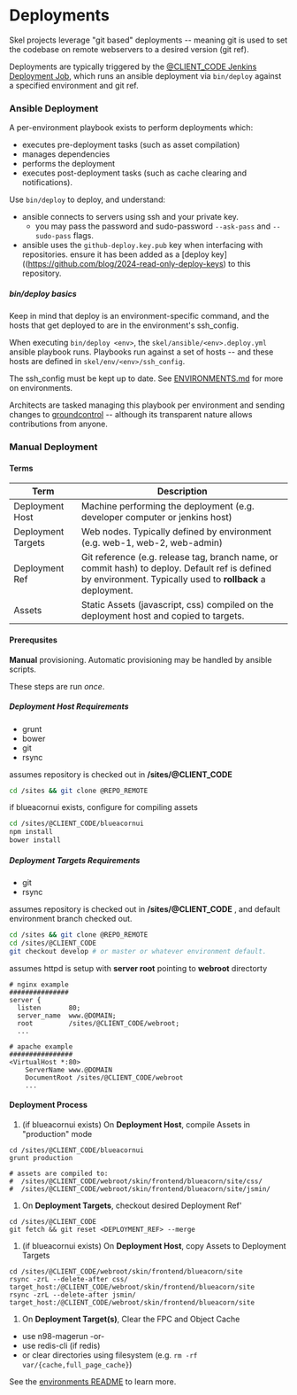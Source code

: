 Deployments
===========

Skel projects leverage "git based" deployments -- meaning git is used
to set the codebase on remote webservers to a desired version (git ref).

Deployments are typically triggered by the [@CLIENT_CODE Jenkins Deployment Job](http://jenkins.badevops.com/job/@CLIENT_CODE/), which runs an
ansible deployment via `bin/deploy` against a specified environment and git ref.


### Ansible Deployment

A per-environment playbook exists to perform deployments which:
  * executes pre-deployment tasks (such as asset compilation)
  * manages dependencies
  * performs the deployment
  * executes post-deployment tasks (such as cache clearing and notifications).


Use `bin/deploy` to deploy, and understand:

* ansible connects to servers using ssh and your private key.
  * you may pass the password and sudo-password `--ask-pass` and `--sudo-pass` flags.
* ansible uses the `github-deploy.key.pub` key when interfacing with repositories. ensure it
   has been added as a [deploy key]((https://github.com/blog/2024-read-only-deploy-keys) to this repository.

##### bin/deploy basics

Keep in mind that deploy is an environment-specific command, and the hosts that get deployed to are in the environment's
ssh_config. 

When executing `bin/deploy <env>`, the `skel/ansible/<env>.deploy.yml` ansible playbook runs. Playbooks run against
a set of hosts -- and these hosts are defined in `skel/env/<env>/ssh_config`. 

The ssh_config must be kept up to date. See [ENVIRONMENTS.md](ENVIRONMENTS.md) for more on environments.

Architects are tasked managing this playbook per environment and
sending changes to [groundcontrol](docs/SKEL.md#groundcontrol) -- although
its transparent nature allows contributions from anyone.



### Manual Deployment


#### Terms
Term | Description
---- | -----------
Deployment Host | Machine performing the deployment (e.g. developer computer or jenkins host)
Deployment Targets | Web nodes. Typically defined by environment (e.g. web-1, web-2, web-admin)
Deployment Ref | Git reference (e.g. release tag, branch name, or commit hash) to deploy. Default ref is defined by environment. Typically used to __rollback__ a deployment.
Assets | Static Assets (javascript, css) compiled on the deployment host and copied to targets.

#### Prerequsites

**Manual** provisioning. Automatic provisioning may be handled by ansible scripts.

These steps are run _once_.

##### Deployment Host Requirements
 * grunt
 * bower
 * git
 * rsync

assumes repository is checked out in __/sites/@CLIENT_CODE__
```sh
cd /sites && git clone @REPO_REMOTE
```

if blueacornui exists, configure for compiling assets
```sh
cd /sites/@CLIENT_CODE/blueacornui
npm install
bower install
```

##### Deployment Targets Requirements
 * git
 * rsync

assumes repository is checked out in __/sites/@CLIENT_CODE__ , and default environment branch checked out.
```sh
cd /sites && git clone @REPO_REMOTE
cd /sites/@CLIENT_CODE
git checkout develop # or master or whatever environment default.
```

assumes httpd is setup with __server root__ pointing to __webroot__ directorty
```
# nginx example
###############
server {
  listen       80;
  server_name  www.@DOMAIN;
  root         /sites/@CLIENT_CODE/webroot;
  ...

# apache example
################
<VirtualHost *:80>
	ServerName www.@DOMAIN
	DocumentRoot /sites/@CLIENT_CODE/webroot
	...
```

#### Deployment Process

1. (if blueacornui exists) On __Deployment Host__, compile Assets in "production" mode
  ```
  cd /sites/@CLIENT_CODE/blueacornui
  grunt production

  # assets are compiled to:
  #  /sites/@CLIENT_CODE/webroot/skin/frontend/blueacorn/site/css/
  #  /sites/@CLIENT_CODE/webroot/skin/frontend/blueacorn/site/jsmin/
  ```

1. On __Deployment Targets__, checkout desired Deployment Ref'
  ```
  cd /sites/@CLIENT_CODE
  git fetch && git reset <DEPLOYMENT_REF> --merge
  ```

1. (if blueacornui exists) On __Deployment Host__, copy Assets to Deployment Targets
  ```
  cd /sites/@CLIENT_CODE/webroot/skin/frontend/blueacorn/site
  rsync -zrL --delete-after css/ target_host:/@CLIENT_CODE/webroot/skin/frontend/blueacorn/site
  rsync -zrL --delete-after jsmin/ target_host:/@CLIENT_CODE/webroot/skin/frontend/blueacorn/site
  ```
1. On __Deployment Target(s)__, Clear the FPC and Object Cache
  * use n98-magerun -or-
  * use redis-cli (if redis)
  * or clear directories using filesystem (e.g. `rm -rf var/{cache,full_page_cache}`)


See the [environments README](docs/ENVIRONMENTS.md) to learn more.

